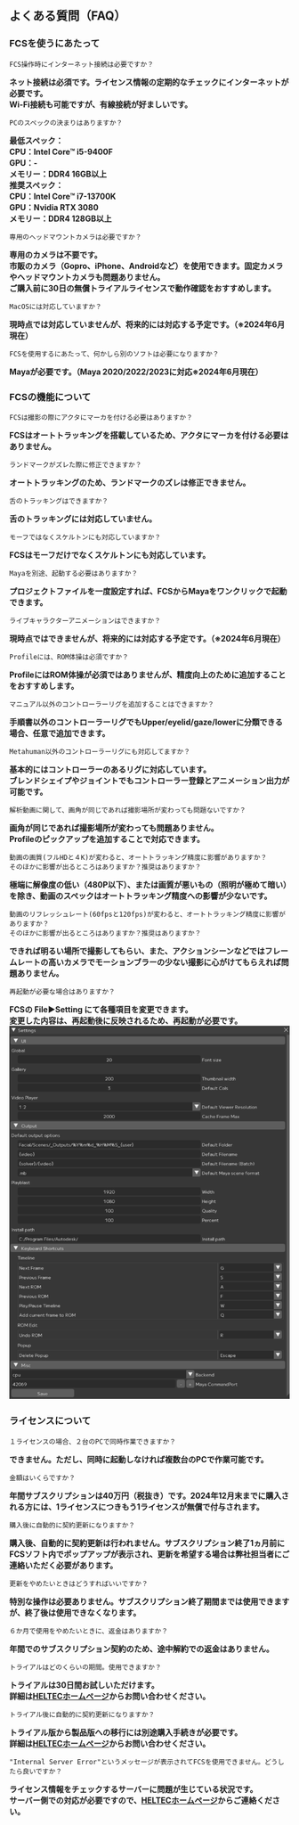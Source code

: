 ## よくある質問（FAQ）

### FCSを使うにあたって

```{tip}
FCS操作時にインターネット接続は必要ですか？  
```
**ネット接続は必須です。ライセンス情報の定期的なチェックにインターネットが必要です。  
Wi-Fi接続も可能ですが、有線接続が好ましいです。**
 
```{tip}
PCのスペックの決まりはありますか？  
```
**最低スペック：  
CPU：Intel Core™ i5-9400F  
GPU：-   
メモリー：DDR4 16GB以上  
推奨スペック：  
CPU：Intel Core™ i7-13700K  
GPU：Nvidia RTX 3080  
メモリー：DDR4 128GB以上**
 
```{tip}
専用のヘッドマウントカメラは必要ですか？  
```
**専用のカメラは不要です。  
市販のカメラ（Gopro、iPhone、Androidなど）を使用できます。固定カメラやヘッドマウントカメラも問題ありません。  
ご購入前に30日の無償トライアルライセンスで動作確認をおすすめします。**

```{tip}
MacOSには対応していますか？  
```
**現時点では対応していませんが、将来的には対応する予定です。（※2024年6月現在）**

```{tip}
FCSを使用するにあたって、何かしら別のソフトは必要になりますか？  
```
**Mayaが必要です。（Maya 2020/2022/2023に対応※2024年6月現在）**

### FCSの機能について

```{tip}
FCSは撮影の際にアクタにマーカを付ける必要はありますか？  
```
**FCSはオートトラッキングを搭載しているため、アクタにマーカを付ける必要はありません。**

```{tip}
ランドマークがズレた際に修正できますか？  
```
**オートトラッキングのため、ランドマークのズレは修正できません。**

```{tip}
舌のトラッキングはできますか？  
```
**舌のトラッキングには対応していません。**

```{tip}
モーフではなくスケルトンにも対応していますか？  
```
**FCSはモーフだけでなくスケルトンにも対応しています。**

```{tip}
Mayaを別途、起動する必要はありますか？  
```
**プロジェクトファイルを一度設定すれば、FCSからMayaをワンクリックで起動できます。**

```{tip}
ライブキャラクターアニメーションはできますか？  
```
**現時点ではできませんが、将来的には対応する予定です。（※2024年6月現在）**

```{tip}
Profileには、ROM体操は必須ですか？  
```
**ProfileにはROM体操が必須ではありませんが、精度向上のために追加することをおすすめします。**

```{tip}
マニュアル以外のコントローラーリグを追加することはできますか？  
```
**手順書以外のコントローラーリグでもUpper/eyelid/gaze/lowerに分類できる場合、任意で追加できます。**

```{tip}
Metahuman以外のコントローラーリグにも対応してますか？  
```
**基本的にはコントローラーのあるリグに対応しています。  
ブレンドシェイプやジョイントでもコントローラー登録とアニメーション出力が可能です。**

```{tip}
解析動画に関して、画角が同じであれば撮影場所が変わっても問題ないですか？  
```
**画角が同じであれば撮影場所が変わっても問題ありません。  
Profileのピックアップを追加することで対応できます。**
 
```{tip}
動画の画質(フルHDと４K)が変わると、オートトラッキング精度に影響がありますか？  
そのほかに影響が出るところはありますか？推奨はありますか？  
```
**極端に解像度の低い（480P以下）、または画質が悪いもの（照明が極めて暗い）を除き、動画のスペックはオートトラッキング精度への影響が少ないです。**
 
```{tip}
動画のリフレッシュレート(60fpsと120fps)が変わると、オートトラッキング精度に影響がありますか？  
そのほかに影響が出るところはありますか？推奨はありますか？  
```
**できれば明るい場所で撮影してもらい、また、アクションシーンなどではフレームレートの高いカメラでモーションブラーの少ない撮影に心がけてもらえれば問題ありません。**

```{tip}
再起動が必要な場合はありますか？
```
**FCSの File▶Setting にて各種項目を変更できます。  
変更した内容は、再起動後に反映されるため、再起動が必要です。**
![](images/Set001.png)

### ライセンスについて

```{tip}
１ライセンスの場合、２台のPCで同時作業できますか？  
```
**できません。ただし、同時に起動しなければ複数台のPCで作業可能です。**

```{tip}
金額はいくらですか？  
```
**年間サブスクリプションは40万円（税抜き）です。2024年12月末までに購入される方には、1ライセンスにつきもう1ライセンスが無償で付与されます。**

```{tip}
購入後に自動的に契約更新になりますか？  
```
**購入後、自動的に契約更新は行われません。サブスクリプション終了1ヵ月前にFCSソフト内でポップアップが表示され、更新を希望する場合は弊社担当者にご連絡いただく必要があります。**
 
```{tip}
更新をやめたいときはどうすればいいですか？  
```
**特別な操作は必要ありません。サブスクリプション終了期間までは使用できますが、終了後は使用できなくなります。**
 
```{tip}
６か月で使用をやめたいときに、返金はありますか？  
```
**年間でのサブスクリプション契約のため、途中解約での返金はありません。**

```{tip}
トライアルはどのくらいの期間。使用できますか？  
```
**トライアルは30日間お試しいただけます。  
詳細は[HELTECホームページ](https://sensing.heltec.co.jp/contact/)からお問い合わせください。**

```{tip}
トライアル後に自動的に契約更新になりますか？  
```
**トライアル版から製品版への移行には別途購入手続きが必要です。  
詳細は[HELTECホームページ](https://sensing.heltec.co.jp/contact/)からお問い合わせください。**

```{tip}
"Internal Server Error"というメッセージが表示されてFCSを使用できません。どうしたら良いですか？
```
**ライセンス情報をチェックするサーバーに問題が生じている状況です。  
サーバー側での対応が必要ですので、[HELTECホームページ](https://sensing.heltec.co.jp/contact/)からご連絡ください。**
